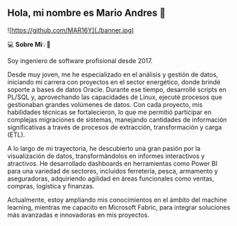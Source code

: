 ## Hola, mi nombre es Mario Andres 👋

![https://github.com/MAR16Y](./banner.jpg)

<p> 💻 <b>Sobre Mi</b>💡📜

Soy ingeniero de software profisional desde 2017.

Desde muy joven, me he especializado en el análisis y gestión de datos, iniciando mi carrera con proyectos en el sector energético, donde brindé soporte a bases de datos Oracle. Durante ese tiempo, desarrollé scripts en PL/SQL y, aprovechando las capacidades de Linux, ejecuté procesos que gestionaban grandes volúmenes de datos. Con cada proyecto, mis habilidades técnicas se fortalecieron, lo que me permitió participar en complejas migraciones de sistemas, manejando cantidades de información significativas a través de procesos de extracción, transformación y carga (ETL).

A lo largo de mi trayectoria, he descubierto una gran pasión por la visualización de datos, transformándolos en informes interactivos y atractivos. He desarrollado dashboards en herramientas como Power BI para una variedad de sectores, incluidos ferretería, pesca, armamento y aseguradoras, adquiriendo agilidad en áreas funcionales como ventas, compras, logística y finanzas.

Actualmente, estoy ampliando mis conocimientos en el ámbito del machine learning, mientras me capacito en Microsoft Fabric, para integrar soluciones más avanzadas e innovadoras en mis proyectos.
<!--
**MAR16Y/MAR16Y** is a ✨ _special_ ✨ repository because its `README.md` (this file) appears on your GitHub profile.

Here are some ideas to get you started:

- 🔭 I’m currently working on ...
- 🌱 I’m currently learning ...
- 👯 I’m looking to collaborate on ...
- 🤔 I’m looking for help with ...
- 💬 Ask me about ...
- 📫 How to reach me: ...
- 😄 Pronouns: ...
- ⚡ Fun fact: ...
-->
